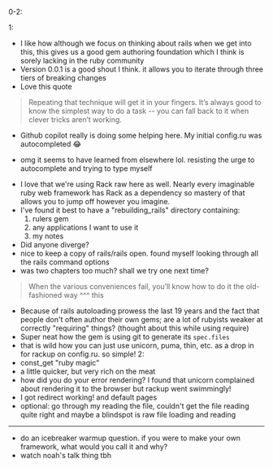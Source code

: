 0-2:

1:

* I like how although we focus on thinking about rails when we get into this, this gives us a good gem authoring foundation
which I think is sorely lacking in the ruby community
* Version 0.0.1 is a good shout I think. it allows you to iterate through three tiers of breaking changes
* Love this quote
>  Repeating that technique will get it in your fingers. It’s always good to know the
> simplest way to do a task -- you can fall back to it when clever
> tricks aren’t working.
* Github copilot really is doing some helping here. My initial config.ru was autocompleted 😂
 - omg it seems to have learned from elsewhere lol. resisting the urge to autocomplete and trying to type myself
* I love that we're using Rack raw here as well. Nearly every imaginable ruby web framework has Rack as a dependency so
mastery of that allows you to jump off however you imagine.
* I've found it best to have a "rebuilding_rails" directory containing:
  1. rulers gem
  2. any applications I want to use it
  3. my notes
* Did anyone diverge?
* nice to keep a copy of rails/rails open. found myself looking through all the rails command options
* was two chapters too much? shall we try one next time?
> When the various conveniences fail, you’ll know how to do it the old-fashioned way
^^^ this
* Because of rails autoloading prowess the last 19 years and the fact that people don't often author their own gems; are
a lot of rubyists weaker at correctly "requiring" things? (thought about this while using require)
* Super neat how the gem is using git to generate its `spec.files`
* that is wild how you can just use unicorn, puma, thin, etc. as a drop in for rackup on config.ru. so simple!
2:
* const_get "ruby magic"
* a little quicker, but very rich on the meat
* how did you do your error rendering? I found that unicorn complained about rendering it to the browser but rackup
went swimmingly!
* I got redirect working! and default pages
* optional: go through my reading the file, couldn't get the file reading quite right and maybe a blindspot is raw file
loading and reading


-------

- do an icebreaker warmup question. if you were to make your own framework, what would you call it and why?
- watch noah's talk thing tbh
